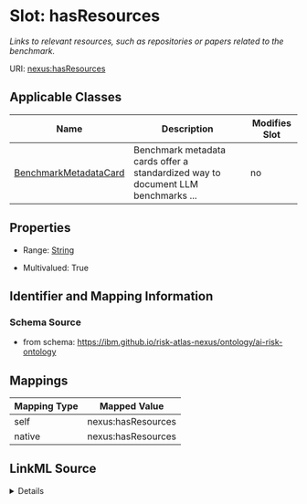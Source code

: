 

# Slot: hasResources


_Links to relevant resources, such as repositories or papers related to the benchmark._





URI: [nexus:hasResources](https://ibm.github.io/risk-atlas-nexus/ontology/hasResources)



<!-- no inheritance hierarchy -->





## Applicable Classes

| Name | Description | Modifies Slot |
| --- | --- | --- |
| [BenchmarkMetadataCard](BenchmarkMetadataCard.md) | Benchmark metadata cards offer a standardized way to document LLM benchmarks ... |  no  |







## Properties

* Range: [String](String.md)

* Multivalued: True





## Identifier and Mapping Information







### Schema Source


* from schema: https://ibm.github.io/risk-atlas-nexus/ontology/ai-risk-ontology




## Mappings

| Mapping Type | Mapped Value |
| ---  | ---  |
| self | nexus:hasResources |
| native | nexus:hasResources |




## LinkML Source

<details>
```yaml
name: hasResources
description: Links to relevant resources, such as repositories or papers related to
  the benchmark.
from_schema: https://ibm.github.io/risk-atlas-nexus/ontology/ai-risk-ontology
rank: 1000
alias: hasResources
domain_of:
- BenchmarkMetadataCard
range: string
multivalued: true

```
</details>
